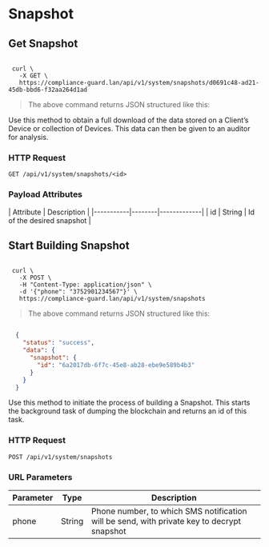 # Snapshot



## Get Snapshot

```shell

 curl \
   -X GET \
   https://compliance-guard.lan/api/v1/system/snapshots/d0691c48-ad21-45db-bbd6-f32aa264d1ad
  ```

> The above command returns JSON structured like this:



Use this method to obtain a full download of the data stored on a Client’s Device or collection of Devices. This data can then be given to an auditor for analysis.

### HTTP Request

`GET /api/v1/system/snapshots/<id>`

### Payload Attributes

| Attribute | Description |
|-----------|--------|-------------|
| id     | String | Id of the desired snapshot      |





## Start Building Snapshot

```shell

 curl \
   -X POST \
   -H "Content-Type: application/json" \
   -d '{"phone": "3752901234567"}' \
   https://compliance-guard.lan/api/v1/system/snapshots

```

> The above command returns JSON structured like this:

```json

  {
    "status": "success",
    "data": {
      "snapshot": {
        "id": "6a2017db-6f7c-45e8-ab28-ebe9e589b4b3"
      }
    }
  }

```

Use this method to initiate the process of building a Snapshot. This starts the background task of dumping the blockchain and returns an id of this task.

### HTTP Request

`POST /api/v1/system/snapshots`

### URL Parameters

| Parameter | Type   | Description |
|-----------|--------|-------------|
| phone     | String | Phone number, to which SMS notification will be send, with private key to decrypt snapshot      |



